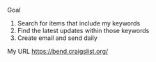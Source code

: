 <!--Craigslist Scraper-->

Goal
1. Search for items that include my keywords
2. Find the latest updates within those keywords
3. Create email and send daily

My URL
https://bend.craigslist.org/